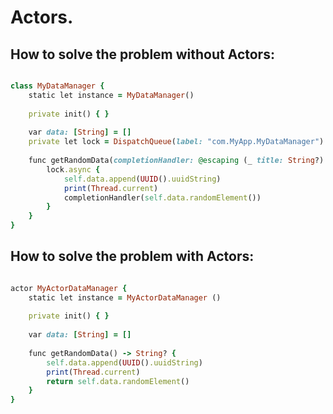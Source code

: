 Actors.
=======

How to solve the problem without Actors:
----------------------------------------
````````ruby

class MyDataManager {
    static let instance = MyDataManager()
    
    private init() { }
    
    var data: [String] = []
    private let lock = DispatchQueue(label: "com.MyApp.MyDataManager")
    
    func getRandomData(completionHandler: @escaping (_ title: String?) -> ()) {
        lock.async {
            self.data.append(UUID().uuidString)
            print(Thread.current)
            completionHandler(self.data.randomElement())
        }
    }
}

````````

How to solve the problem with Actors:
-------------------------------------

````````ruby

actor MyActorDataManager {
    static let instance = MyActorDataManager ()
    
    private init() { }
    
    var data: [String] = []
    
    func getRandomData() -> String? {
        self.data.append(UUID().uuidString)
        print(Thread.current)
        return self.data.randomElement()
    }
}

````````
